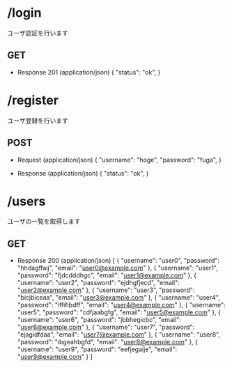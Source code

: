 # /login
ユーザ認証を行います

## GET 

+ Response 201 (application/json)
	{
		"status": "ok",
	}


# /register
ユーザ登録を行います

## POST

+ Request (application/json)
	{
		"username": "hoge",
		"password": "fuga",
	}

+ Response (application/json)
	{
		"status": "ok",
	}


# /users
ユーザの一覧を取得します

## GET

+ Response 200 (application/json)
	[
		{
			"username": "user0",
				"password": "hhdagffaij",
				"email": "user0@example.com"
		},
		{
			"username": "user1",
			"password": "fjdcdddhgc",
			"email": "user1@example.com"
		},
		{
			"username": "user2",
			"password": "ejdhgfjecd",
			"email": "user2@example.com"
		},
		{
			"username": "user3",
			"password": "bicjbiceaa",
			"email": "user3@example.com"
		},
		{
			"username": "user4",
			"password": "iffifibdff",
			"email": "user4@example.com"
		},
		{
			"username": "user5",
			"password": "cdfjaabgfg",
			"email": "user5@example.com"
		},
		{
			"username": "user6",
			"password": "jbbhegicbc",
			"email": "user6@example.com"
		},
		{
			"username": "user7",
			"password": "ejagidfdaa",
			"email": "user7@example.com"
		},
		{
			"username": "user8",
			"password": "ibgeahbgfd",
			"email": "user8@example.com"
		},
		{
			"username": "user9",
			"password": "eefjegaije",
			"email": "user9@example.com"
		}
	]


